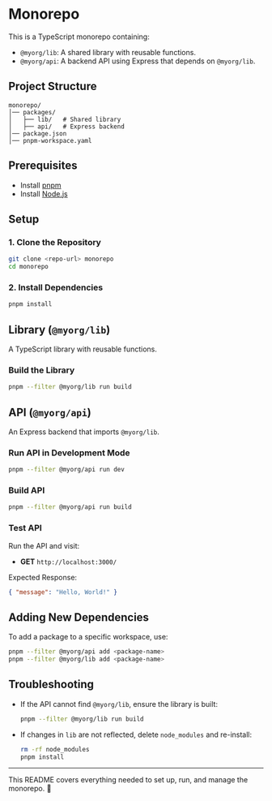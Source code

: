 # **Monorepo**

This is a TypeScript monorepo containing:
- `@myorg/lib`: A shared library with reusable functions.
- `@myorg/api`: A backend API using Express that depends on `@myorg/lib`.

## **Project Structure**
```
monorepo/
│── packages/
│   ├── lib/   # Shared library
│   ├── api/   # Express backend
│── package.json
│── pnpm-workspace.yaml
```

## **Prerequisites**
- Install [pnpm](https://pnpm.io/installation)
- Install [Node.js](https://nodejs.org/)

## **Setup**
### **1. Clone the Repository**
```sh
git clone <repo-url> monorepo
cd monorepo
```

### **2. Install Dependencies**
```sh
pnpm install
```

## **Library (`@myorg/lib`)**
A TypeScript library with reusable functions.

### **Build the Library**
```sh
pnpm --filter @myorg/lib run build
```

## **API (`@myorg/api`)**
An Express backend that imports `@myorg/lib`.

### **Run API in Development Mode**
```sh
pnpm --filter @myorg/api run dev
```

### **Build API**
```sh
pnpm --filter @myorg/api run build
```

### **Test API**
Run the API and visit:
- **GET** `http://localhost:3000/`

Expected Response:
```json
{ "message": "Hello, World!" }
```

## **Adding New Dependencies**
To add a package to a specific workspace, use:
```sh
pnpm --filter @myorg/api add <package-name>
pnpm --filter @myorg/lib add <package-name>
```

## **Troubleshooting**
- If the API cannot find `@myorg/lib`, ensure the library is built:
  ```sh
  pnpm --filter @myorg/lib run build
  ```
- If changes in `lib` are not reflected, delete `node_modules` and re-install:
  ```sh
  rm -rf node_modules
  pnpm install
  ```

---

This README covers everything needed to set up, run, and manage the monorepo. 🚀
